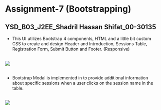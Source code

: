 # Assignment-7 (Bootstrapping)
## YSD_B03_J2EE_Shadril Hassan Shifat_00-30135


* This UI utilizes Bootstrap 4 components, HTML and a little bit custom CSS to create and design Header and Introduction, Sessions Table, Registration Form, Submit Button and Footer. (Responsive)
  
<br>

<img src = "https://github.com/shadril-bjit/Bootstrapping-Assignment/assets/141900680/37aaf60f-9bc8-45e2-ac2d-a4ca6a8cf0e7" >

<br>
<br>

* Bootstrap Modal is implemented in to provide additional information about specific sessions when a user clicks on the session name in the table.
  
<br>

<img src = "https://github.com/shadril-bjit/Bootstrapping-Assignment/assets/141900680/9b436088-fb1c-4ab9-9b6d-dc392a9a71c0" >



